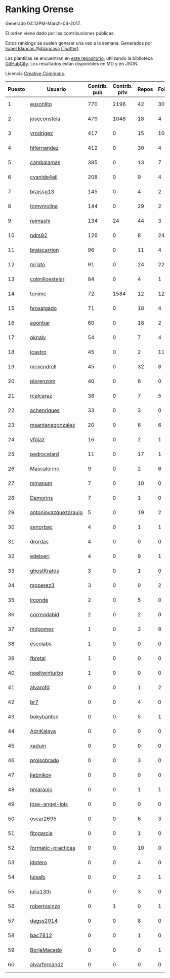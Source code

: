 # Ranking Orense

Generado 04:12PM-March-04-2017.

El orden viene dado por las contribuciones públicas.

Estos ránkings se suelen generar una vez a la semana. Generados por [Israel Blancas @iblancasa](https://github.com/iblancasa/) [(Twitter)](https://twitter.com/iblancasa).

Las plantillas se encuentran en [este repositorio](https://github.com/iblancasa/GH-Spanish-Ranking), utilizando la biblioteca [GitHubCity](https://github.com/iblancasa/GitHubCity). Los resultados están disponibles en MD y en JSON.

Licencia [Creative Commons](https://creativecommons.org/licenses/by/4.0/).

| Puesto   |  Usuario  | Contrib. pub | Contrib. priv |Repos| Followers | Desde |  Avatar  |
|----------|-----------|--------------|---------------|-----|-----------|-------|----------|
|1|[eusonlito](https://github.com/eusonlito)|770|2196|42|30|2011-03-01|![eusonlito](https://avatars3.githubusercontent.com/u/644551)|
|2|[joseconstela](https://github.com/joseconstela)|479|1048|18|4|2014-01-13|![joseconstela](https://avatars1.githubusercontent.com/u/6388629)|
|3|[yrodrigez](https://github.com/yrodrigez)|417|0|15|10|2014-02-26|![yrodrigez](https://avatars1.githubusercontent.com/u/6799275)|
|4|[hlfernandez](https://github.com/hlfernandez)|412|0|30|4|2013-01-31|![hlfernandez](https://avatars2.githubusercontent.com/u/3440230)|
|5|[cambalamas](https://github.com/cambalamas)|385|0|13|7|2013-07-02|![cambalamas](https://avatars3.githubusercontent.com/u/4914858)|
|6|[cyanide4all](https://github.com/cyanide4all)|208|0|9|4|2015-10-13|![cyanide4all](https://avatars2.githubusercontent.com/u/15110109)|
|7|[braissg13](https://github.com/braissg13)|145|0|4|2|2016-11-03|![braissg13](https://avatars2.githubusercontent.com/u/23237528)|
|8|[tomymolina](https://github.com/tomymolina)|144|0|29|2|2012-01-06|![tomymolina](https://avatars3.githubusercontent.com/u/1309445)|
|9|[reimashi](https://github.com/reimashi)|134|24|44|3|2013-11-16|![reimashi](https://avatars2.githubusercontent.com/u/5956659)|
|10|[ndrs92](https://github.com/ndrs92)|126|0|8|24|2013-12-10|![ndrs92](https://avatars0.githubusercontent.com/u/6155245)|
|11|[braiscarrion](https://github.com/braiscarrion)|96|0|11|4|2013-12-29|![braiscarrion](https://avatars1.githubusercontent.com/u/6281857)|
|12|[mrjato](https://github.com/mrjato)|91|0|24|22|2013-01-31|![mrjato](https://avatars1.githubusercontent.com/u/3437005)|
|13|[colmilloestelar](https://github.com/colmilloestelar)|84|0|4|1|2015-10-13|![colmilloestelar](https://avatars2.githubusercontent.com/u/15110085)|
|14|[tonimc](https://github.com/tonimc)|72|1584|12|12|2011-04-25|![tonimc](https://avatars3.githubusercontent.com/u/750002)|
|15|[hrosalgado](https://github.com/hrosalgado)|71|0|18|4|2014-11-24|![hrosalgado](https://avatars3.githubusercontent.com/u/9938772)|
|16|[agonbar](https://github.com/agonbar)|60|0|18|2|2012-03-19|![agonbar](https://avatars0.githubusercontent.com/u/1553211)|
|17|[oknalv](https://github.com/oknalv)|54|0|7|4|2014-12-05|![oknalv](https://avatars1.githubusercontent.com/u/10089519)|
|18|[jcastro](https://github.com/jcastro)|45|0|2|11|2010-01-26|![jcastro](https://avatars1.githubusercontent.com/u/190036)|
|19|[mcvendrell](https://github.com/mcvendrell)|45|0|32|8|2012-06-18|![mcvendrell](https://avatars0.githubusercontent.com/u/1863001)|
|20|[plorenzom](https://github.com/plorenzom)|40|0|6|0|2015-05-27|![plorenzom](https://avatars2.githubusercontent.com/u/12631877)|
|21|[rcalcaraz](https://github.com/rcalcaraz)|38|0|7|5|2013-10-24|![rcalcaraz](https://avatars2.githubusercontent.com/u/5764920)|
|22|[achenriques](https://github.com/achenriques)|33|0|3|0|2016-11-03|![achenriques](https://avatars0.githubusercontent.com/u/23244141)|
|23|[msantanagonzalez](https://github.com/msantanagonzalez)|20|0|6|6|2014-09-22|![msantanagonzalez](https://avatars3.githubusercontent.com/u/8866635)|
|24|[vfdiaz](https://github.com/vfdiaz)|16|0|2|1|2015-03-14|![vfdiaz](https://avatars1.githubusercontent.com/u/11474083)|
|25|[pedrocelard](https://github.com/pedrocelard)|11|0|17|1|2014-07-21|![pedrocelard](https://avatars0.githubusercontent.com/u/8222644)|
|26|[Mascalerino](https://github.com/Mascalerino)|9|0|2|6|2014-12-05|![Mascalerino](https://avatars1.githubusercontent.com/u/10086067)|
|27|[mmanum](https://github.com/mmanum)|7|0|10|0|2014-11-22|![mmanum](https://avatars1.githubusercontent.com/u/9893867)|
|28|[Damorins](https://github.com/Damorins)|7|0|1|0|2017-02-22|![Damorins](https://avatars2.githubusercontent.com/u/25961519)|
|29|[antoniovazquezaraujo](https://github.com/antoniovazquezaraujo)|5|0|19|2|2011-08-17|![antoniovazquezaraujo](https://avatars1.githubusercontent.com/u/987077)|
|30|[senorbac](https://github.com/senorbac)|4|0|1|1|2009-11-28|![senorbac](https://avatars2.githubusercontent.com/u/159061)|
|31|[drordas](https://github.com/drordas)|4|0|0|0|2012-11-05|![drordas](https://avatars1.githubusercontent.com/u/2727642)|
|32|[edelperi](https://github.com/edelperi)|4|0|9|1|2014-09-26|![edelperi](https://avatars2.githubusercontent.com/u/8928588)|
|33|[ghostKratos](https://github.com/ghostKratos)|3|0|1|0|2012-03-02|![ghostKratos](https://avatars1.githubusercontent.com/u/1493473)|
|34|[mpperez3](https://github.com/mpperez3)|3|0|0|2|2014-10-20|![mpperez3](https://avatars0.githubusercontent.com/u/9320828)|
|35|[irconde](https://github.com/irconde)|2|0|5|0|2012-05-31|![irconde](https://avatars1.githubusercontent.com/u/1798843)|
|36|[correodabid](https://github.com/correodabid)|2|0|2|0|2012-09-22|![correodabid](https://avatars3.githubusercontent.com/u/2398568)|
|37|[mdgomez](https://github.com/mdgomez)|1|0|2|8|2014-11-26|![mdgomez](https://avatars0.githubusercontent.com/u/9967701)|
|38|[escolabs](https://github.com/escolabs)|1|0|0|0|2016-08-10|![escolabs](https://avatars1.githubusercontent.com/u/20952256)|
|39|[fbretal](https://github.com/fbretal)|1|0|0|0|2016-12-12|![fbretal](https://avatars2.githubusercontent.com/u/24526068)|
|40|[noeltwinturbo](https://github.com/noeltwinturbo)|1|0|0|0|2017-02-22|![noeltwinturbo](https://avatars3.githubusercontent.com/u/25963884)|
|41|[alvarofd](https://github.com/alvarofd)|0|0|1|2|2013-01-16|![alvarofd](https://avatars2.githubusercontent.com/u/3290672)|
|42|[br7](https://github.com/br7)|0|0|4|0|2011-12-11|![br7](https://avatars0.githubusercontent.com/u/1255812)|
|43|[bokybanton](https://github.com/bokybanton)|0|0|5|1|2012-08-09|![bokybanton](https://avatars0.githubusercontent.com/u/2120773)|
|44|[AdriKaleya](https://github.com/AdriKaleya)|0|0|0|0|2012-11-21|![AdriKaleya](https://avatars3.githubusercontent.com/u/2856879)|
|45|[xaduin](https://github.com/xaduin)|0|0|0|0|2013-01-10|![xaduin](https://avatars1.githubusercontent.com/u/3236717)|
|46|[prolsobrado](https://github.com/prolsobrado)|0|0|3|0|2012-09-10|![prolsobrado](https://avatars2.githubusercontent.com/u/2318802)|
|47|[jlebnikov](https://github.com/jlebnikov)|0|0|0|0|2011-10-04|![jlebnikov](https://avatars3.githubusercontent.com/u/1102394)|
|48|[nmaraujo](https://github.com/nmaraujo)|0|0|1|1|2013-04-08|![nmaraujo](https://avatars1.githubusercontent.com/u/4091034)|
|49|[jose-angel-lois](https://github.com/jose-angel-lois)|0|0|0|0|2013-08-29|![jose-angel-lois](https://avatars0.githubusercontent.com/u/5337883)|
|50|[oscar2695](https://github.com/oscar2695)|0|0|6|3|2013-10-24|![oscar2695](https://avatars1.githubusercontent.com/u/5764349)|
|51|[fitogarcia](https://github.com/fitogarcia)|0|0|1|0|2013-10-01|![fitogarcia](https://avatars3.githubusercontent.com/u/5584727)|
|52|[formatic-practicas](https://github.com/formatic-practicas)|0|0|10|0|2013-08-28|![formatic-practicas](https://avatars2.githubusercontent.com/u/5332739)|
|53|[jdotero](https://github.com/jdotero)|0|0|4|0|2013-11-13|![jdotero](https://avatars3.githubusercontent.com/u/5927311)|
|54|[luisalb](https://github.com/luisalb)|0|0|2|1|2014-03-11|![luisalb](https://avatars3.githubusercontent.com/u/6916398)|
|55|[julia13th](https://github.com/julia13th)|0|0|3|0|2014-04-02|![julia13th](https://avatars2.githubusercontent.com/u/7137511)|
|56|[robertoxinzo](https://github.com/robertoxinzo)|0|1|0|1|2014-11-09|![robertoxinzo](https://avatars3.githubusercontent.com/u/9645827)|
|57|[dagss2014](https://github.com/dagss2014)|0|0|8|0|2014-11-12|![dagss2014](https://avatars3.githubusercontent.com/u/9696610)|
|58|[bac7812](https://github.com/bac7812)|0|0|1|0|2015-03-16|![bac7812](https://avatars2.githubusercontent.com/u/11498236)|
|59|[BorjaMacedo](https://github.com/BorjaMacedo)|0|0|0|1|2015-12-21|![BorjaMacedo](https://avatars1.githubusercontent.com/u/16381759)|
|60|[alvarfernandz](https://github.com/alvarfernandz)|0|0|0|0|2016-02-15|![alvarfernandz](https://avatars0.githubusercontent.com/u/17256671)|
